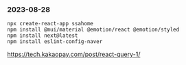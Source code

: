 ### 2023-08-28

```
npx create-react-app ssahome
npm install @mui/material @emotion/react @emotion/styled
npm install next@latest 
npm install eslint-config-naver

```

https://tech.kakaopay.com/post/react-query-1/
